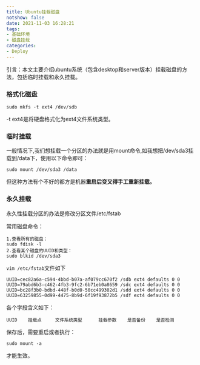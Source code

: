 ```yaml
---
title: Ubuntu挂载磁盘
notshow: false
date: 2021-11-03 16:28:21
tags:
- 基础环境
- 磁盘挂载
categories:
- Deploy
---
```


<!--more-->

引言：本文主要介绍ubuntu系统（包含desktop和server版本）挂载磁盘的方法，包括临时挂载和永久挂载。

### 格式化磁盘

```shell
sudo mkfs -t ext4 /dev/sdb
```

-t ext4是将硬盘格式化为ext4文件系统类型。

### 临时挂载

一般情况下,我们想挂载一个分区的办法就是用mount命令,如我想把/dev/sda3挂载到/data下，使用以下命令即可：

```shell
sudo mount /dev/sda3 /data
```

但这种方法有个不好的都方是机器**重启后变又得手工重新挂载。**

### 永久挂载

永久性挂载分区的办法是修改分区文件/etc/fstab

常用磁盘命令：

```
1.查看所有的磁盘：
sudo fdisk -l
2.查看某个磁盘的UUID和类型：
sudo blkid /dev/sda3
```

`vim /etc/fstab`文件如下

```shell
UUID=cec82a6a-c594-4bbd-b07a-af079cc670f2 /sdb ext4 defaults 0 0
UUID=79abd6b3-c462-4fb3-9fc2-6b71eb0a8659 /sdc ext4 defaults 0 0
UUID=bc28f3b0-bdbd-448f-b0d0-50cc499302d1 /sdd ext4 defaults 0 0
UUID=63259855-0d99-4475-8b9d-6f19f93872b5 /sdf ext4 defaults 0 0
```

各个字段含义如下：

```Shell
UUID 	挂载点 	文件系统类型 		挂载参数 	是否备份 	是否检测
```

保存后，需要重启或者执行：

```shell
sudo mount -a
```

才能生效。